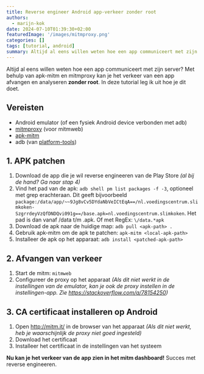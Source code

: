 ```yaml
---
title: Reverse engineer Android app-verkeer zonder root
authors:
  - marijn-kok
date: 2024-07-10T01:39:30+02:00
featuredImage: '/images/mitmproxy.png'
categories: []
tags: [tutorial, android]
summary: Altijd al eens willen weten hoe een app communiceert met zijn server? Met behulp van apk-mitm en mitmproxy kan je het verkeer van een app afvangen en analyseren zonder root.
---
```

Altijd al eens willen weten hoe een app communiceert met zijn server? Met behulp van apk-mitm en mitmproxy kan je het verkeer van een app afvangen en analyseren **zonder root**. In deze tutorial leg ik uit hoe je dit doet.

## Vereisten

- Android emulator (of een fysiek Android device verbonden met adb)
- [mitmproxy] (voor mitmweb)
- [apk-mitm]
- adb (van [platform-tools])

## 1. APK patchen

1. Download de app die je wil reverse engineeren van de Play Store _(al bij de hand? Ga naar stap 4)_
2. Vind het pad van de apk: `adb shell pm list packages -f -3`, optioneel met grep erachteraan. Dit geeft bijvoorbeeld `package:/data/app/~~9Jg8vCv5DYdaNbVeICtEqA==/nl.voedingscentrum.slimkoken-SzgrrdeyVzQfDNDQvi091g==/base.apk=nl.voedingscentrum.slimkoken`. Het pad is dan vanaf /data t/m .apk. Of met RegEx: `\/data.*apk`
3. Download de apk naar de huidige map: `adb pull <apk-path> .`
4. Gebruik apk-mitm om de apk te patchen: `apk-mitm <local-apk-path>`
5. Installeer de apk op het apparaat: `adb install <patched-apk-path>`

## 2. Afvangen van verkeer

1. Start de mitm: `mitmweb`
3. Configureer de proxy op het apparaat _(Als dit niet werkt in de instellingen van de emulator, kan je ook de proxy instellen in de instellingen-app. Zie https://stackoverflow.com/a/78154250)_

## 3. CA certificaat installeren op Android

1. Open http://mitm.it/ in de browser van het apparaat _(Als dit niet werkt, heb je waarschijnlijk de proxy niet goed ingesteld)_
2. Download het certificaat
3. Installeer het certificaat in de instellingen van het systeem

**Nu kan je het verkeer van de app zien in het mitm dashboard!** Succes met reverse engineeren.

[mitmproxy]: https://mitmproxy.org/
[apk-mitm]: https://www.npmjs.com/package/apk-mitm
[platform-tools]: https://developer.android.com/studio/releases/platform-tools
